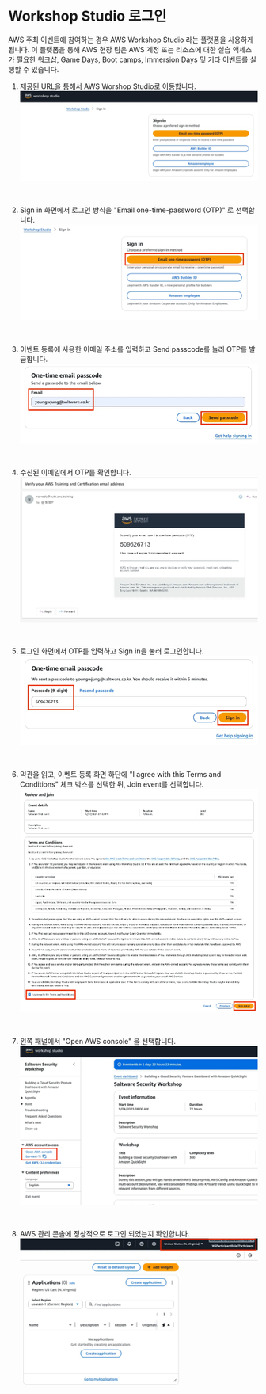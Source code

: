 # Workshop Studio 로그인
AWS 주최 이벤트에 참여하는 경우 AWS Workshop Studio 라는 플랫폼을 사용하게 됩니다. 
이 플랫폼을 통해 AWS 현장 팀은 AWS 계정 또는 리소스에 대한 실습 액세스가 필요한 워크샵, Game Days, Boot camps, Immersion Days 및 기타 이벤트를 실행할 수 있습니다.


1. 제공된 URL을 통해서 AWS Worshop Studio로 이동합니다.
![ws1](./images/ws1.webp)
<br>

2. Sign in 화면에서 로그인 방식을 "Email one-time-password (OTP)" 로 선택합니다.
![ws2](./images/ws2.webp)
<br>

3. 이벤트 등록에 사용한 이메일 주소를 입력하고 Send passcode를 눌러 OTP를 발급합니다.
![ws3](./images/ws3.webp)
<br>

4. 수신된 이메일에서 OTP를 확인합니다.
![ws4](./images/ws4.webp)
<br>

5. 로그인 화면에서 OTP를 입력하고 Sign in을 눌러 로그인합니다.
![ws5](./images/ws5.webp)
<br>

6. 약관을 읽고, 이벤트 등록 화면 하단에 "I agree with this Terms and Conditions" 체크 박스를 선택한 뒤, Join event를 선택합니다.
![ws6](./images/ws6.webp)
<br>

7. 왼쪽 패널에서 "Open AWS console" 을 선택합니다.
![ws7](./images/ws7.webp)
<br>

8. AWS 관리 콘솔에 정상적으로 로그인 되었는지 확인합니다.
![ws8](./images/ws8.webp)